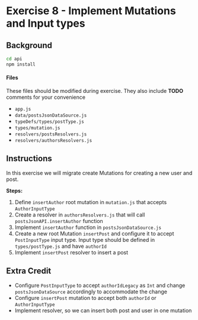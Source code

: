 # Exercise 8 - Implement Mutations and Input types

## Background

```sh
cd api
npm install
```

#### Files

These files should be modified during exercise. They also include **TODO**
comments for your convenience

- `app.js`
- `data/postsJsonDataSource.js`
- `typeDefs/types/postType.js`
- `types/mutation.js`
- `resolvers/postsResolvers.js`
- `resolvers/authorsResolvers.js`

## Instructions

In this exercise we will migrate create Mutations for creating a new user and
post.

**Steps:**

1. Define `insertAuthor` root mutation in `mutation.js` that accepts
   `AuthorInputType`
2. Create a resolver in `authorsResolvers.js` that will call
   `postsJsonAPI.insertAuthor` function
3. Implement `insertAuthor` function in `postsJsonDataSource.js`
4. Create a new root Mutation `insertPost` and configure it to accept
   `PostInputType` input type. Input type should be defined in
   `types/postType.js` and have `authorId`
5. Implement `insertPost` resolver to insert a post

## Extra Credit

- Configure `PostInputType` to accept `authorIdLegacy` as `Int` and change
  `postsJsonDataSource` accordingly to accommodate the change
- Configure `insertPost` mutation to accept both `authorId` or `AuthorInputType`
- Implement resolver, so we can insert both post and user in one mutation
